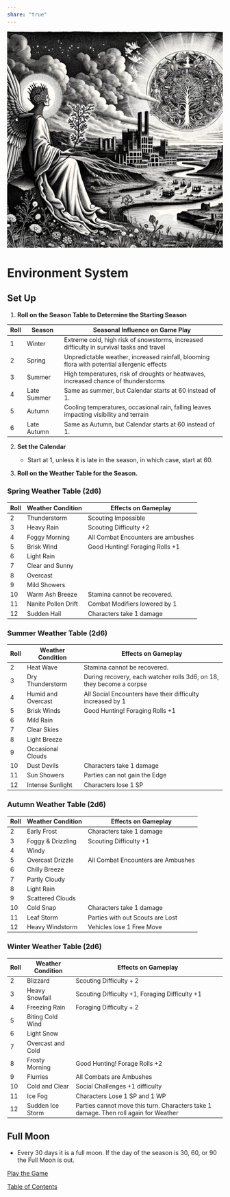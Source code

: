 ```yaml
---  
share: "true"  
---  
```

  
![environment-system](./environment-system.png)    
    
# Environment System    
    
## Set Up    
    
1. **Roll on the Season Table to Determine the Starting Season**    
    
| Roll | Season | Seasonal Influence on Game Play |    
| ---- | ---- | ---- |    
| 1 | Winter | Extreme cold, high risk of snowstorms, increased difficulty in survival tasks and travel |    
| 2 | Spring | Unpredictable weather, increased rainfall, blooming flora with potential allergenic effects |    
| 3 | Summer | High temperatures, risk of droughts or heatwaves, increased chance of thunderstorms |    
| 4 | Late Summer | Same as summer, but Calendar starts at 60 instead of 1. |    
| 5 | Autumn | Cooling temperatures, occasional rain, falling leaves impacting visibility and terrain |    
| 6 | Late Autumn | Same as Autumn, but Calendar starts at 60 instead of 1. |    
    
2. **Set the Calendar**    
   - Start at 1, unless it is late in the season, in which case, start at 60.    
    
3. **Roll on the Weather Table for the Season.**    
    
### Spring Weather Table (2d6)    
  
| Roll | Weather Condition | Effects on Gameplay                       |    
   |------|-------------------|-------------------------------------------|    
   | 2    | Thunderstorm      | Scouting Impossible                       |    
   | 3    | Heavy Rain        | Scouting Difficulty +2                    |    
   | 4    | Foggy Morning     | All Combat Encounters are ambushes        |    
   | 5    | Brisk Wind        | Good Hunting! Foraging Rolls +1           |    
   | 6    | Light Rain        |                                           |    
   | 7    | Clear and Sunny   |                                           |    
   | 8    | Overcast          |                                           |    
   | 9    | Mild Showers      |          |    
   | 10   | Warm Ash Breeze       | Stamina cannot be recovered.                                           |    
   | 11   | Nanite Pollen Drift| Combat Modifiers lowered by 1            |    
   | 12   | Sudden Hail       | Characters take 1 damage                  |    
### Summer Weather Table (2d6)  
  
| Roll | Weather Condition | Effects on Gameplay                                        |    
   |------|-------------------|------------------------------------------------------------|    
   | 2    | Heat Wave         | Stamina cannot be recovered.       |    
   | 3    | Dry Thunderstorm  | During recovery, each watcher rolls 3d6; on 18, they become a corpse   |    
   | 4    | Humid and Overcast| All Social Encounters have their difficulty increased by 1      |    
   | 5    | Brisk Winds       | Good Hunting! Foraging Rolls +1                            |    
   | 6    | Mild Rain         |                                                            |    
   | 7    | Clear Skies       |                                                            |    
   | 8    | Light Breeze      |                                                            |    
   | 9    | Occasional Clouds |                                                            |    
   | 10   | Dust Devils       | Characters take 1 damage                                   |    
   | 11   | Sun Showers       | Parties can not gain the Edge                          |    
   | 12   | Intense Sunlight  | Characters lose 1 SP                                |    
    
### Autumn Weather Table (2d6)    
  
| Roll | Weather Condition | Effects on Gameplay                       |    
   |------|-------------------|-------------------------------------------|    
   | 2    | Early Frost       | Characters take 1 damage                  |    
   | 3    | Foggy & Drizzling | Scouting Difficulty +1                    |    
   | 4    | Windy             |                                           |    
   | 5    | Overcast Drizzle  | All Combat Encounters are Ambushes        |    
   | 6    | Chilly Breeze     |                                           |    
   | 7    | Partly Cloudy     |                                           |    
   | 8    | Light Rain        |                                           |    
   | 9    | Scattered Clouds  |                                           |    
   | 10   | Cold Snap         | Characters take 1 damage                  |    
   | 11   | Leaf Storm        | Parties with out Scouts are Lost                                          |    
   | 12   | Heavy Windstorm   | Vehicles lose 1 Free Move                                          |    
    
### Winter Weather Table (2d6)  
  
| Roll | Weather Condition  | Effects on Gameplay                                        |    
   |------|--------------------|------------------------------------------------------------|    
   | 2    | Blizzard           | Scouting Difficulty + 2        |    
   | 3    | Heavy Snowfall     | Scouting Difficulty +1, Foraging Difficulty +1             |    
   | 4    | Freezing Rain      | Foraging Difficulty + 2                                      |    
   | 5    | Biting Cold Wind   |                                                            |    
   | 6    | Light Snow         |                                                            |    
   | 7    | Overcast and Cold  |                                                            |    
   | 8    | Frosty Morning     | Good Hunting! Forage Rolls +2                              |    
   | 9    | Flurries           | All Combats are Ambushes                                   |    
   | 10   | Cold and Clear     | Social Challenges +1 difficulty                                       |    
   | 11   | Ice Fog            | Characters Lose 1 SP and 1 WP                                                           |    
   | 12   | Sudden Ice Storm   | Parties cannot move this turn. Characters take 1 damage. Then roll again for Weather |    
    
## Full Moon    
    
- Every 30 days it is a full moon. If the day of the season is 30, 60, or 90 the Full Moon is out.    
    
[Play the Game](./Play%20the%20Game.html)    
    
[Table of Contents](./Table%20of%20Contents.html)
